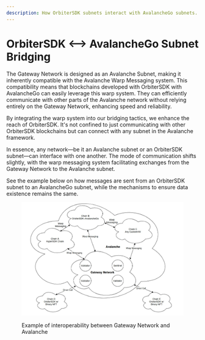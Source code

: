 ```yaml
---
description: How OrbiterSDK subnets interact with AvalancheGo subnets.
---
```


# OrbiterSDK <--> AvalancheGo Subnet Bridging

The Gateway Network is designed as an Avalanche Subnet, making it inherently compatible with the Avalanche Warp Messaging system. This compatibility means that blockchains developed with OrbiterSDK with AvalancheGo can easily leverage this warp system. They can efficiently communicate with other parts of the Avalanche network without relying entirely on the Gateway Network, enhancing speed and reliability.

By integrating the warp system into our bridging tactics, we enhance the reach of OrbiterSDK. It's not confined to just communicating with other OrbiterSDK blockchains but can connect with any subnet in the Avalanche framework.

In essence, any network—be it an Avalanche subnet or an OrbiterSDK subnet—can interface with one another. The mode of communication shifts slightly, with the warp messaging system facilitating exchanges from the Gateway Network to the Avalanche subnet.

See the example below on how messages are sent from an OrbiterSDK subnet to an AvalancheGo subnet, while the mechanisms to ensure data existence remains the same.

<figure><img src="../../.gitbook/assets/image (2).png" alt=""><figcaption><p>Example of interoperability between Gateway Network and Avalanche</p></figcaption></figure>
